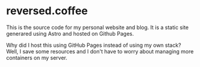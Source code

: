 # reversed.coffee

This is the source code for my personal website and blog. It is a static site generared using Astro and hosted on Github
Pages.

Why did I host this using GitHub Pages instead of using my own stack? Well, I save some resources and I don't have to
worry about managing more containers on my server.

